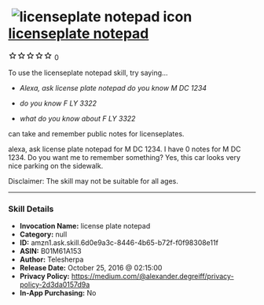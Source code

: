 # &nbsp;<img src="skill_icon" alt="licenseplate notepad icon" width="36"> [licenseplate notepad](http://alexa.amazon.com/#skills/amzn1.ask.skill.6d0e9a3c-8446-4b65-b72f-f0f98308e11f)
![0 stars](../../images/ic_star_border_black_18dp_1x.png)![0 stars](../../images/ic_star_border_black_18dp_1x.png)![0 stars](../../images/ic_star_border_black_18dp_1x.png)![0 stars](../../images/ic_star_border_black_18dp_1x.png)![0 stars](../../images/ic_star_border_black_18dp_1x.png) 0

To use the licenseplate notepad skill, try saying...

* *Alexa, ask license plate notepad do you know M DC 1234*

* *do you know F LY 3322*

* *what do you know about F LY 3322*

can take and remember public notes for licenseplates.

alexa, ask license plate notepad for M DC 1234.
I have 0 notes for M DC 1234. Do you want me to remember something?
Yes, this car looks very nice parking on the sidewalk.

Disclaimer:  The skill may not be suitable for all ages.

***

### Skill Details

* **Invocation Name:** license plate notepad
* **Category:** null
* **ID:** amzn1.ask.skill.6d0e9a3c-8446-4b65-b72f-f0f98308e11f
* **ASIN:** B01M61A153
* **Author:** Telesherpa
* **Release Date:** October 25, 2016 @ 02:15:00
* **Privacy Policy:** https://medium.com/@alexander.degreiff/privacy-policy-2d3da0157d9a
* **In-App Purchasing:** No
